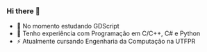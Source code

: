 ### Hi there 👋
- 🌱 No momento estudando GDScript
- 🔭 Tenho experiência com Programação em C/C++, C# e Python
- ⚡ Atualmente cursando Engenharia da Computação na UTFPR

<!--
**Barreto-G/Barreto-G** is a ✨ _special_ ✨ repository because its `README.md` (this file) appears on your GitHub profile.

Here are some ideas to get you started:

- 🔭 I’m currently working on ...
- 🌱 I’m currently learning C#
- 👯 I’m looking to collaborate on ...
- 🤔 I’m looking for help with ...
- 💬 Ask me about ...
- 📫 How to reach me: ...
- 😄 Pronouns: He/Him
- ⚡ Fun fact: ...
-->
